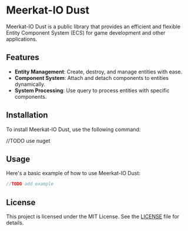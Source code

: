 # Meerkat-IO Dust

Meerkat-IO Dust is a public library that provides an efficient and flexible Entity Component System (ECS) for game development and other applications.

## Features

- **Entity Management**: Create, destroy, and manage entities with ease.
- **Component System**: Attach and detach components to entities dynamically.
- **System Processing**: Use query to process entities with specific components.

## Installation

To install Meerkat-IO Dust, use the following command:

//TODO use nuget

## Usage

Here's a basic example of how to use Meerkat-IO Dust:

```javascript
//TODO add example
```
## License

This project is licensed under the MIT License. See the [LICENSE](LICENSE) file for details.